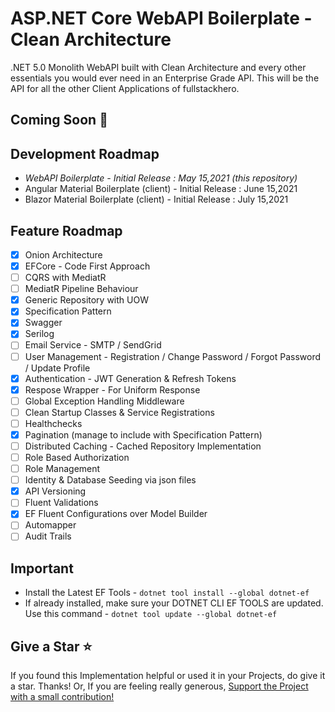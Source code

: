 # ASP.NET Core WebAPI Boilerplate - Clean Architecture

.NET 5.0 Monolith WebAPI built with Clean Architecture and every other essentials you would ever need in an Enterprise Grade API. This will be the API for all the other Client Applications of fullstackhero.

## Coming Soon 🚀

## Development Roadmap

- *WebAPI Boilerplate - Initial Release : May 15,2021 (this repository)*
- Angular Material Boilerplate (client) - Initial Release : June 15,2021
- Blazor Material Boilerplate (client) - Initial Release : July 15,2021

## Feature Roadmap

- [x] Onion Architecture
- [x] EFCore - Code First Approach
- [ ] CQRS with MediatR
- [ ] MediatR Pipeline Behaviour
- [x] Generic Repository with UOW
- [x] Specification Pattern
- [x] Swagger
- [x] Serilog
- [ ] Email Service - SMTP / SendGrid
- [ ] User Management - Registration / Change Password / Forgot Password / Update Profile
- [x] Authentication - JWT Generation & Refresh Tokens
- [x] Respose Wrapper - For Uniform Response
- [ ] Global Exception Handling Middleware
- [ ] Clean Startup Classes & Service Registrations
- [ ] Healthchecks
- [x] Pagination (manage to include with Specification Pattern)
- [ ] Distributed Caching - Cached Repository Implementation
- [ ] Role Based Authorization
- [ ] Role Management
- [ ] Identity & Database Seeding via json files
- [x] API Versioning
- [ ] Fluent Validations
- [x] EF Fluent Configurations over Model Builder
- [ ] Automapper
- [ ] Audit Trails

## Important

- Install the Latest EF Tools - `dotnet tool install --global dotnet-ef`
- If already installed, make sure your DOTNET CLI EF TOOLS are updated. Use this command - `dotnet tool update --global dotnet-ef`

## Give a Star :star:

If you found this Implementation helpful or used it in your Projects, do give it a star. Thanks! Or, If you are feeling really generous, [Support the Project with a small contribution!](https://www.buymeacoffee.com/codewithmukesh)